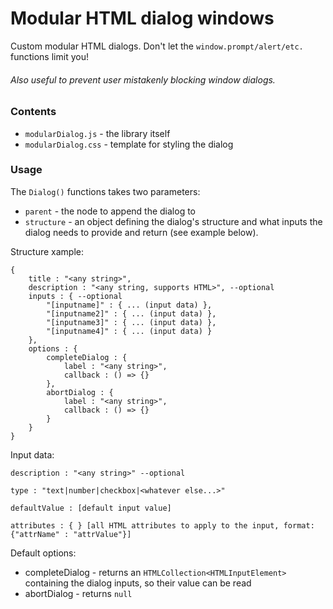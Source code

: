 # Modular HTML dialog windows
Custom modular HTML dialogs. Don't let the `window.prompt/alert/etc.` functions limit you!
###### Also useful to prevent user mistakenly blocking window dialogs.
### Contents
- `modularDialog.js` - the library itself
- `modularDialog.css` - template for styling the dialog
### Usage
The `Dialog()` functions takes two parameters:
- `parent` - the node to append the dialog to
- `structure` - an object defining the dialog's structure
and what inputs the dialog needs to provide and return (see example below).

Structure xample:
```
{
    title : "<any string>",
    description : "<any string, supports HTML>", --optional
    inputs : { --optional
        "[inputname]" : { ... (input data) },
        "[inputname2]" : { ... (input data) },
        "[inputname3]" : { ... (input data) },
        "[inputname4]" : { ... (input data) }
    },
    options : {
        completeDialog : {
            label : "<any string>",
            callback : () => {}
        },
        abortDialog : {
            label : "<any string>",
            callback : () => {}
        }
    }
}
```
Input data:
```
description : "<any string>" --optional

type : "text|number|checkbox|<whatever else...>"

defaultValue : [default input value]

attributes : { } [all HTML attributes to apply to the input, format: {"attrName" : "attrValue"}]
```

Default options:
- completeDialog - returns an `HTMLCollection<HTMLInputElement>` containing the dialog inputs, so their value can be read
- abortDialog - returns `null`